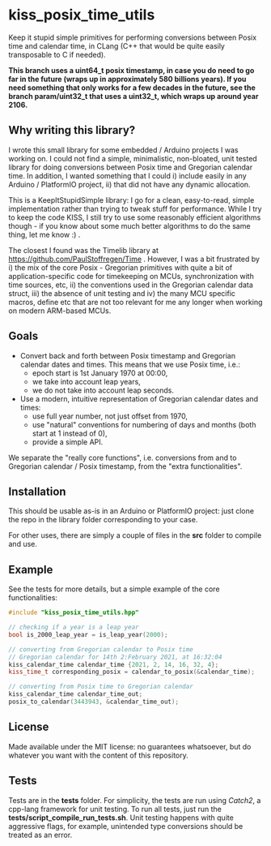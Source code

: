 # kiss_posix_time_utils

Keep it stupid simple primitives for performing conversions between Posix time and calendar time, in CLang (C++ that would be quite easily transposable to C if needed).

**This branch uses a uint64_t posix timestamp, in case you do need to go far in the future (wraps up in approximately 580 billions years). If you need something that only works for a few decades in the future, see the branch param/uint32_t that uses a uint32_t, which wraps up around year 2106.**

## Why writing this library?

I wrote this small library for some embedded / Arduino projects I was working on. I could not find a simple, minimalistic, non-bloated, unit tested library for doing conversions between Posix time and Gregorian calendar time. In addition, I wanted something that I could i) include easily in any Arduino / PlatformIO project, ii) that did not have any dynamic allocation.

This is a KeepItStupidSimple library: I go for a clean, easy-to-read, simple implementation rather than trying to tweak stuff for performance. While I try to keep the code KISS, I still try to use some reasonably efficient algorithms though - if you know about some much better algorithms to do the same thing, let me know :) .

The closest I found was the Timelib library at https://github.com/PaulStoffregen/Time . However, I was a bit frustrated by i) the mix of the core Posix - Gregorian primitives with quite a bit of application-specific code for timekeeping on MCUs, synchronization with time sources, etc, ii) the conventions used in the Gregorian calendar data struct, iii) the absence of unit testing and iv) the many MCU specific macros, define etc that are not too relevant for me any longer when working on modern ARM-based MCUs.

## Goals

- Convert back and forth between Posix timestamp and Gregorian calendar dates and times. This means that we use Posix time, i.e.:
  - epoch start is 1st January 1970 at 00:00,
  - we take into account leap years,
  - we do not take into account leap seconds.
- Use a modern, intuitive representation of Gregorian calendar dates and times:
  - use full year number, not just offset from 1970,
  - use "natural" conventions for numbering of days and months (both start at 1 instead of 0),
  - provide a simple API.

We separate the "really core functions", i.e. conversions from and to Gregorian calendar / Posix timestamp, from the "extra functionalities".

## Installation

This should be usable as-is in an Arduino or PlatformIO project: just clone the repo in the library folder corresponding to your case.

For other uses, there are simply a couple of files in the **src** folder to compile and use.

## Example

See the tests for more details, but a simple example of the core functionalities:

```cpp
#include "kiss_posix_time_utils.hpp"

// checking if a year is a leap year
bool is_2000_leap_year = is_leap_year(2000);

// converting from Gregorian calendar to Posix time
// Gregorian calendar for 14th 2:February 2021, at 16:32:04
kiss_calendar_time calendar_time {2021, 2, 14, 16, 32, 4};
kiss_time_t corresponding_posix = calendar_to_posix(&calendar_time);

// converting from Posix time to Gregorian calendar
kiss_calendar_time calendar_time_out;
posix_to_calendar(3443943, &calendar_time_out);
```

## License

Made available under the MIT license: no guarantees whatsoever, but do whatever you want with the content of this repository.

## Tests

Tests are in the **tests** folder. For simplicity, the tests are run using *Catch2*, a cpp-lang framework for unit testing. To run all tests, just run the **tests/script_compile_run_tests.sh**. Unit testing happens with quite aggressive flags, for example, unintended type conversions should be treated as an error.
